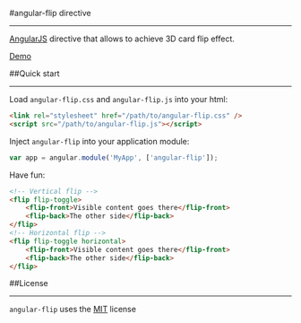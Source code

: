 #angular-flip directive
***
[AngularJS](http://angularjs.org/) directive that allows to achieve 3D card flip
effect.

[Demo](http://plnkr.co/edit/wBXlVC9DNj9uDJmqgnKK?p=preview)

##Quick start
***

Load `angular-flip.css` and `angular-flip.js` into your html:
```html
<link rel="stylesheet" href="/path/to/angular-flip.css" />
<script src="/path/to/angular-flip.js"></script>
```

Inject `angular-flip` into your application module:
```javascript
var app = angular.module('MyApp', ['angular-flip']);
```

Have fun:
```html
<!-- Vertical flip -->
<flip flip-toggle>
    <flip-front>Visible content goes there</flip-front>
    <flip-back>The other side</flip-back>
</flip>
<!-- Horizontal flip -->
<flip flip-toggle horizontal>
    <flip-front>Visible content goes there</flip-front>
    <flip-back>The other side</flip-back>
</flip>
```

##License
***
`angular-flip` uses the [MIT](http://opensource.org/licenses/MIT) license
